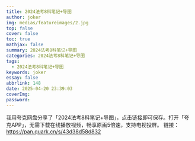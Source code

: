 ```yaml
---
title: 2024法考8科笔记+导图
author: joker
img: medias/featureimages/2.jpg
top: false
cover: false
toc: true
mathjax: false
summary: 2024法考8科笔记+导图
categories: 2024法考8科笔记+导图
tags:
  - 2024法考8科笔记+导图
keywords: joker
essay: false
abbrlink: 148
date: 2025-04-20 23:39:03
coverImg:
password:
---
```


我用夸克网盘分享了「2024法考8科笔记+导图」，点击链接即可保存。打开「夸克APP」，无需下载在线播放视频，畅享原画5倍速，支持电视投屏。
链接：https://pan.quark.cn/s/43d38d58d832

